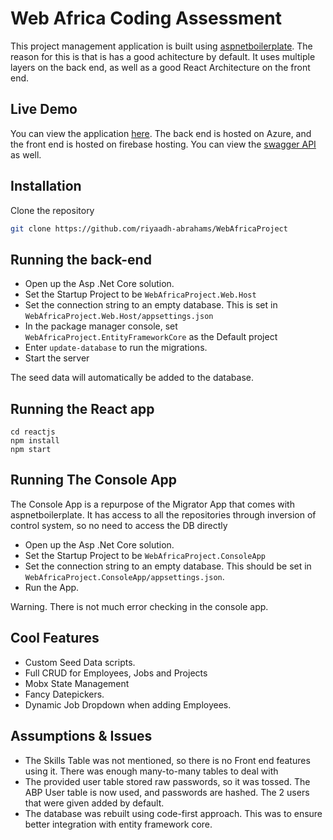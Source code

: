 # Web Africa Coding Assessment

This project management application is built using [aspnetboilerplate](https://aspnetboilerplate.com). The reason for this is that is has a good achitecture by default. It uses multiple layers on the back end, as well as a good React Architecture on the front end.

## Live Demo
You can view the application [here](https://codeworks-web.web.app). The back end is hosted on Azure, and the front end is hosted on firebase hosting. You can view the [swagger API](webafrica-project.azurewebsites.net) as well.

## Installation

Clone the repository

```bash
git clone https://github.com/riyaadh-abrahams/WebAfricaProject
```
## Running the back-end
- Open up the Asp .Net Core solution. 
- Set the Startup Project to be `WebAfricaProject.Web.Host`
- Set the connection string to an empty database. This is set in `WebAfricaProject.Web.Host/appsettings.json`
- In the package manager console, set `WebAfricaProject.EntityFrameworkCore` as the Default project
- Enter `update-database` to run the migrations.
- Start the server

The seed data will automatically be added to the database. 

## Running the React app

```
cd reactjs
npm install
npm start
```

## Running The Console App
The Console App is a repurpose of the Migrator App that comes with aspnetboilerplate. It has access to all the repositories through inversion of control system, so no need to access the DB directly

- Open up the Asp .Net Core solution. 
- Set the Startup Project to be `WebAfricaProject.ConsoleApp`
- Set the connection string to an empty database. This should be set in `WebAfricaProject.ConsoleApp/appsettings.json`.
- Run the App.

Warning. There is not much error checking in the console app.

## Cool Features
- Custom Seed Data scripts.
- Full CRUD for Employees, Jobs and Projects
- Mobx State Management
- Fancy Datepickers.
- Dynamic Job Dropdown when adding Employees.

## Assumptions & Issues
- The Skills Table was not mentioned, so there is no Front end features using it. There was enough many-to-many tables to deal with
- The provided user table stored raw passwords, so it was tossed. The ABP User table is now used, and passwords are hashed. The 2 users that were given added by default. 
- The database was rebuilt using code-first approach. This was to ensure better integration with entity framework core.
